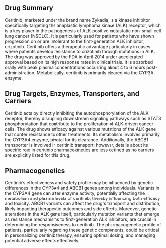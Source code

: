 ## Drug Summary
Ceritinib, marketed under the brand name Zykadia, is a kinase inhibitor specifically targeting the anaplastic lymphoma kinase (ALK) receptor, which is a key player in the pathogenesis of ALK-positive metastatic non-small cell lung cancer (NSCLC). It is particularly used for patients who have shown progression on or are intolerant to the first-generation ALK inhibitor, crizotinib. Ceritinib offers a therapeutic advantage particularly in cases where patients develop resistance to crizotinib through mutations in ALK. The drug was approved by the FDA in April 2014 under accelerated approval based on its high response rates in clinical trials. It is absorbed orally with peak plasma concentrations occurring about 4 to 6 hours post-administration. Metabolically, ceritinib is primarily cleared via the CYP3A enzyme.

## Drug Targets, Enzymes, Transporters, and Carriers
Ceritinib acts by directly inhibiting the autophosphorylation of the ALK receptor, thereby disrupting downstream signaling pathways such as STAT3 phosphorylation that contribute to the proliferation of ALK-driven cancer cells. The drug shows efficacy against various mutations of the ALK gene that confer resistance to other treatments. Its metabolism involves primarily the CYP3A4 enzyme, pivotal for its clearance. Additionally, the ABCB1 transporter is involved in ceritinib transport; however, details about its specific role in ceritinib pharmacokinetics are less defined as no carriers are explicitly listed for this drug.

## Pharmacogenetics
Ceritinib’s effectiveness and safety profile may be influenced by genetic differences in the CYP3A4 and ABCB1 genes among individuals. Variants in the CYP3A4 gene can alter enzyme activity, potentially affecting the metabolism and plasma levels of ceritinib, thereby influencing both efficacy and toxicity. ABCB1 variants can affect the drug's transport and distribution, likely impacting therapeutic outcomes and side effects. Moreover, genetic alterations in the ALK gene itself, particularly mutation variants that emerge as resistance mechanisms to first-generation ALK inhibitors, are crucial in determining the responsiveness to ceritinib. The pharmacogenetic profile of patients, particularly regarding these genetic components, could be critical in personalizing ceritinib therapy, ensuring optimal dosing, and managing potential adverse effects effectively.